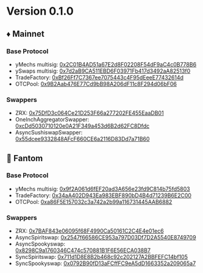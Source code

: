 # Version 0.1.0

## ♦ Mainnet

### Base Protocol

- yMechs multisig: [0x2C01B4AD51a67E2d8F02208F54dF9aC4c0B778B6](https://etherscan.io/address/0x2C01B4AD51a67E2d8F02208F54dF9aC4c0B778B6)
- ySwaps multisig: [0x7d2aB9CA511EBD6F03971Fb417d3492aA82513f0](https://etherscan.io/address/0x7d2aB9CA511EBD6F03971Fb417d3492aA82513f0)
- TradeFactory: [0xBf26Ff7C7367ee7075443c4F95dEeeE77432614d](https://etherscan.io/address/0xBf26Ff7C7367ee7075443c4F95dEeeE77432614d)
- OTCPool: [0x9B2Aab476E77Cd9bB98A206dF11c8F294d06bF06](https://etherscan.io/address/0x9B2Aab476E77Cd9bB98A206dF11c8F294d06bF06)

### Swappers

- ZRX: [0x75DfD3c064Ce21D253F66a277202FE455EaaDB01](https://ftmscan.com/address/0x75DfD3c064Ce21D253F66a277202FE455EaaDB01)
- OneInchAggregatorSwapper: [0xcDd5030710120e0A21F349a453d6B2d62FC8Dfdc](https://etherscan.io/address/0xcDd5030710120e0A21F349a453d6B2d62FC8Dfdc)
- AsyncSushiswapSwapper: [0x55dcee9332848AFcF660CE6a2116D83Dd7a71B60](https://etherscan.io/address/0x55dcee9332848AFcF660CE6a2116D83Dd7a71B60)

## 👻 Fantom

### Base Protocol

- yMechs multisig: [0x9f2A061d6fEF20ad3A656e23fd9C814b75fd5803](https://ftmscan.com/address/0x9f2A061d6fEF20ad3A656e23fd9C814b75fd5803)
- TradeFactory: [0x34aA402D943Ea983EBF890bD4B4d71239B6E2C00](https://ftmscan.com/address/0x34aA402D943Ea983EBF890bD4B4d71239B6E2C00)
- OTCPool: [0xa86F5E157032c3a742a2b99a116731445AAB6882](https://ftmscan.com/address/0xa86F5E157032c3a742a2b99a116731445AAB6882)

### Swappers

- ZRX: [0x7BAF843e06095f68F4990Ca50161C2C4E4e01ec6](https://ftmscan.com/address/0x7BAF843e06095f68F4990Ca50161C2C4E4e01ec6)
- AsyncSpiritswap: [0x2547f66586CE953a797D03Df7D2A5540E8749709](https://ftmscan.com/address/0x2547f66586CE953a797D03Df7D2A5540E8749709)
- AsyncSpookyswap: [0x8298C9a1760346C474c570881B1F6E56ECA038B7](https://ftmscan.com/address/0x8298C9a1760346C474c570881B1F6E56ECA038B7)
- SyncSpiritswap: [0x711d1D8E8B2b468c92c202127A2BBFEFC14bf105](https://ftmscan.com/address/0x711d1D8E8B2b468c92c202127A2BBFEFC14bf105)
- SyncSpookyswap: [0x0792B90fD13aFCffFC9eA5dD1663352a209065a7](https://ftmscan.com/address/0x0792B90fD13aFCffFC9eA5dD1663352a209065a7)
